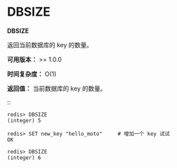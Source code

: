 # DBSIZE


**DBSIZE**

返回当前数据库的 key 的数量。

**可用版本：**
    >= 1.0.0

**时间复杂度：**
    O(1)

**返回值：**
    当前数据库的 key 的数量。

::

    redis> DBSIZE
    (integer) 5

    redis> SET new_key "hello_moto"     # 增加一个 key 试试
    OK

    redis> DBSIZE
    (integer) 6
